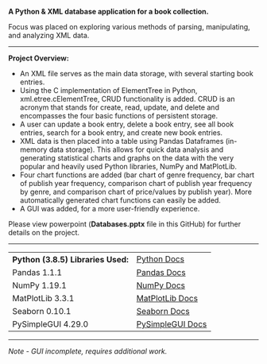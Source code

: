 <b>A Python & XML database application for a book collection.</b>

Focus was placed on exploring various methods of parsing, manipulating, and analyzing XML data.

***

<b>Project Overview:</b>
- An XML file serves as the main data storage, with several starting book entries.
- Using the C implementation of ElementTree in Python, xml.etree.cElementTree, CRUD functionality is added. CRUD is an acronym that stands for create, read, update, and delete and encompasses the four basic functions of persistent storage.
- A user can update a book entry, delete a book entry, see all book entries, search for a book entry, and create new book entries.
- XML data is then placed into a table using Pandas Dataframes (in-memory data storage). This allows for quick data analysis and generating statistical charts and graphs on the data with the very popular and heavily used Python libraries, NumPy and MatPlotLib. 
- Four chart functions are added (bar chart of genre frequency, bar chart of publish year frequency, comparison chart of publish year frequency by genre, and comparison chart of price/values by publish year). More automatically generated chart functions can easily be added.
- A GUI was added, for a more user-friendly experience.

Please view powerpoint (<b>Databases.pptx</b> file in this GitHub) for further details on the project.

***

<table style="width:100%">
  <tr>
    <th>Python (3.8.5) Libraries Used:</th>
    <td><a href="https://www.python.org/doc/" target="_blank">Python Docs</a></td>
  </tr>
  <tr>
    <td>Pandas 1.1.1</td>
    <td><a href="https://pandas.pydata.org/pandas-docs/stable/" target="_blank">Pandas Docs</a></td>
  </tr>
  <tr>
    <td>NumPy 1.19.1</td>
    <td><a href="https://numpy.org/doc/" target="_blank">NumPy Docs</a></td>
  </tr>
  <tr>
    <td>MatPlotLib 3.3.1</td>
    <td><a href="https://matplotlib.org/" target="_blank">MatPlotLib Docs</a></td>
  </tr>
  <tr>
    <td>Seaborn 0.10.1</td>
    <td><a href="https://seaborn.pydata.org/" target="_blank">Seaborn Docs</a></td>
  </tr>
  <tr>
    <td>PySimpleGUI 4.29.0</td>
    <td><a href="https://pysimplegui.readthedocs.io/en/latest/" target="_blank">PySimpleGUI Docs</a></td>
  </tr>
</table>

***

<i>Note - GUI incomplete, requires additional work.</i>
